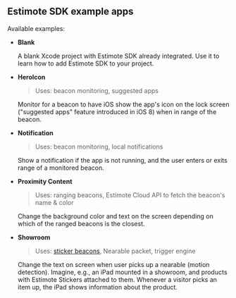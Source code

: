 ## Estimote SDK example apps

Available examples:

- **Blank**

  A blank Xcode project with Estimote SDK already integrated. Use it to learn how to add Estimote SDK to your project.

- **HeroIcon**

  > Uses: beacon monitoring, suggested apps

  Monitor for a beacon to have iOS show the app's icon on the lock screen ("suggested apps" feature introduced in iOS&nbsp;8) when in range of the beacon.

- **Notification**

  > Uses: beacon monitoring, local notifications

  Show a notification if the app is not running, and the user enters or exits range of a monitored beacon.

- **Proximity Content**

  > Uses: ranging beacons, Estimote Cloud API to fetch the beacon's name & color

  Change the background color and text on the screen depending on which of the ranged beacons is the closest.

- **Showroom**

  > Uses: [sticker beacons](http://developer.estimote.com/nearables/stickers-vs-beacons/), Nearable packet, trigger engine

  Change the text on screen when user picks up a nearable (motion detection). Imagine, e.g., an iPad mounted in a showroom, and products with Estimote Stickers attached to them. Whenever a visitor picks an item up, the iPad shows information about the product.
